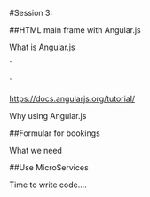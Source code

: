 #Session 3:

##HTML main frame with Angular.js

What is Angular.js

`
<!doctype html>
<html ng-app>
  <head>
    <title>My AngularJS App</title>
    <script src="https://ajax.googleapis.com/ajax/libs/angularjs/1.5.6/angular.min.js"></script>
  </head>
  <body>
  </body>
</html>
`

https://docs.angularjs.org/tutorial/

Why using Angular.js

##Formular for bookings

What we need

##Use MicroServices

Time to write code....